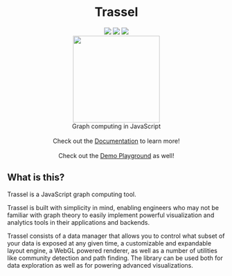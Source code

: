 <div align="center">
  <h1>Trassel</h1>
  <img src="https://img.shields.io/github/license/fukurosan/trassel" style="display:inline-block;">
  <img src="https://img.shields.io/npm/v/trassel?color=1" style="display:inline-block;">
  <img src="https://img.shields.io/badge/code_style-prettier-ff69b4.svg?style=flat-square" style="display:inline-block;">
  <br />
    <img src="https://fukurosan.github.io/Trassel/logo.png" width="200px" height="200px">
  <br />
  Graph computing in JavaScript
  <br />
  <br />
  Check out the <a target="_blank" href="https://fukurosan.github.io/Trassel/">Documentation</a> to learn more!
  <br />
  <br />
  Check out the <a target="_blank" href="https://fukurosan.github.io/Trassel/playground">Demo Playground</a> as well!
</div>

## What is this?

Trassel is a JavaScript graph computing tool.

Trassel is built with simplicity in mind, enabling engineers who may not be familiar with graph theory to easily implement powerful visualization and analytics tools in their applications and backends. 

Trassel consists of a data manager that allows you to control what subset of your data is exposed at any given time, a customizable and expandable layout engine, a WebGL powered renderer, as well as a number of utilities like community detection and path finding. The library can be used both for data exploration as well as for powering advanced visualizations.
